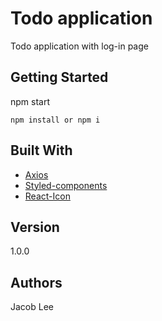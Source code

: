 # Todo application

Todo application with log-in page

## Getting Started

npm start

```
npm install or npm i
```

## Built With

- [Axios](https://github.com/axios/axios)
- [Styled-components](https://github.com/styled-components/styled-components)
- [React-Icon](https://react-icons.github.io/react-icons/)

## Version

1.0.0

## Authors

Jacob Lee
